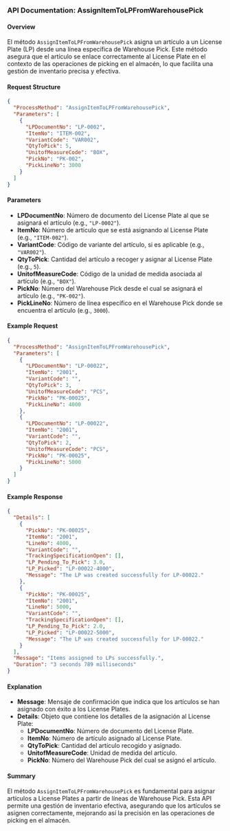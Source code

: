 ### API Documentation: AssignItemToLPFromWarehousePick

#### Overview
El método `AssignItemToLPFromWarehousePick` asigna un artículo a un License Plate (LP) desde una línea específica de Warehouse Pick. Este método asegura que el artículo se enlace correctamente al License Plate en el contexto de las operaciones de picking en el almacén, lo que facilita una gestión de inventario precisa y efectiva.

#### Request Structure
```json
{
  "ProcessMethod": "AssignItemToLPFromWarehousePick",
  "Parameters": [
    {
      "LPDocumentNo": "LP-0002",
      "ItemNo": "ITEM-002",
      "VariantCode": "VAR002",
      "QtyToPick": 5,
      "UnitofMeasureCode": "BOX",
      "PickNo": "PK-002",
      "PickLineNo": 3000
    }
  ]
}
```

#### Parameters
- **LPDocumentNo**: Número de documento del License Plate al que se asignará el artículo (e.g., `"LP-0002"`).
- **ItemNo**: Número de artículo que se está asignando al License Plate (e.g., `"ITEM-002"`).
- **VariantCode**: Código de variante del artículo, si es aplicable (e.g., `"VAR002"`).
- **QtyToPick**: Cantidad del artículo a recoger y asignar al License Plate (e.g., `5`).
- **UnitofMeasureCode**: Código de la unidad de medida asociada al artículo (e.g., `"BOX"`).
- **PickNo**: Número del Warehouse Pick desde el cual se asignará el artículo (e.g., `"PK-002"`).
- **PickLineNo**: Número de línea específico en el Warehouse Pick donde se encuentra el artículo (e.g., `3000`).

#### Example Request
```json
{
  "ProcessMethod": "AssignItemToLPFromWarehousePick",
  "Parameters": [
    {
      "LPDocumentNo": "LP-00022",
      "ItemNo": "2001",
      "VariantCode": "",
      "QtyToPick": 3,
      "UnitofMeasureCode": "PCS",
      "PickNo": "PK-00025",
      "PickLineNo": 4000
    },
    {
      "LPDocumentNo": "LP-00022",
      "ItemNo": "2001",
      "VariantCode": "",
      "QtyToPick": 2,
      "UnitofMeasureCode": "PCS",
      "PickNo": "PK-00025",
      "PickLineNo": 5000
    }
  ]
}
```

#### Example Response
```json
{
  "Details": [
    {
      "PickNo": "PK-00025",
      "ItemNo": "2001",
      "LineNo": 4000,
      "VariantCode": "",
      "TrackingSpecificationOpen": [],
      "LP_Pending_To_Pick": 3.0,
      "LP_Picked": "LP-00022-4000",
      "Message": "The LP was created successfully for LP-00022."
    },
    {
      "PickNo": "PK-00025",
      "ItemNo": "2001",
      "LineNo": 5000,
      "VariantCode": "",
      "TrackingSpecificationOpen": [],
      "LP_Pending_To_Pick": 2.0,
      "LP_Picked": "LP-00022-5000",
      "Message": "The LP was created successfully for LP-00022."
    }
  ],
  "Message": "Items assigned to LPs successfully.",
  "Duration": "3 seconds 789 milliseconds"
}
```

#### Explanation
- **Message**: Mensaje de confirmación que indica que los artículos se han asignado con éxito a los License Plates.
- **Details**: Objeto que contiene los detalles de la asignación al License Plate:
  - **LPDocumentNo**: Número de documento del License Plate.
  - **ItemNo**: Número de artículo asignado al License Plate.
  - **QtyToPick**: Cantidad del artículo recogido y asignado.
  - **UnitofMeasureCode**: Unidad de medida del artículo.
  - **PickNo**: Número del Warehouse Pick del cual se asignó el artículo.

#### Summary
El método `AssignItemToLPFromWarehousePick` es fundamental para asignar artículos a License Plates a partir de líneas de Warehouse Pick. Esta API permite una gestión de inventario efectiva, asegurando que los artículos se asignen correctamente, mejorando así la precisión en las operaciones de picking en el almacén.